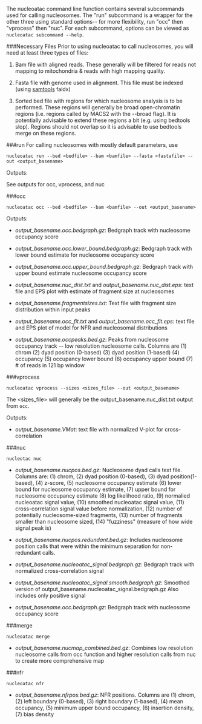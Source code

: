 The nucleoatac command line function contains several subcommands used for calling nucleosomes.  The "run" subcommand is a wrapper for the other three using standard options-- for more flexibility, run "occ" then "vprocess" then "nuc". For each subcommand, options can be viewed as `nucleoatac subcommand --help`.

###Necessary Files
Prior to using nucleoatac to call nucleosomes, you will need at least three types of files:

1) Bam file with aligned reads.  These generally will be filtered for reads not mapping to mitochondria & reads with high mapping quality.

2) Fasta file with genome used in alignment.  This file must be indexed (using [samtools](http://www.htslib.org/) faidx)

3) Sorted bed file with regions for which nucleosome analysis is to be performed.  These regions will generally be broad open-chromatin regions (i.e. regions called by MACS2 with the --broad flag).  It is potentially advisable to extend these regions a bit (e.g. using bedtools slop).  Regions should not overlap so it is advisable to use bedtools merge on these regions.

###run
For calling nucleosomes with mostly default parameters, use
```
nucleoatac run --bed <bedfile> --bam <bamfile> --fasta <fastafile> --out <output_basename>
```

Outputs:

See outputs for occ, vprocess, and nuc


###occ
```
nucleoatac occ --bed <bedfile> --bam <bamfile> --out <output_basename>

```

Outputs:

* *output_basename.occ.bedgraph.gz*: Bedgraph track with nucleosome occupancy score

* *output_basename.occ.lower_bound.bedgraph.gz*: Bedgraph track with lower bound estimate for nucleosome occupancy score

* *output_basename.occ.upper_bound.bedgraph.gz*: Bedgraph track with upper bound estimate nucleosome occupancy score

* *output_basename.nuc_dist.txt* and *output_basename.nuc_dist.eps*: text file and EPS plot with estimate of fragment size at nucleosomes
    
* *output_basename.fragmentsizes.txt*: Text file with fragment size distribution within input peaks

* *output_basename.occ_fit.txt* and *output_basename.occ_fit.eps*: text file and EPS plot of model for NFR and nucleosomal distributions

* *output_basename.occpeaks.bed.gz*: Peaks from nucleosome occupancy track -- low resolution nucleosome calls.  Columns are (1) chrom (2) dyad position (0-based) (3) dyad position (1-based) (4) occupancy (5) occupancy lower bound (6) occupancy upper bound (7) # of reads in 121 bp window 


###vprocess
```
nucleoatac vprocess --sizes <sizes_file> --out <output_basename>
```
The <sizes_file> will generally be the output_basename.nuc_dist.txt output from `occ`.  

Outputs:

* *output_basename.VMat*: text file with normalized V-plot for cross-correlation

###nuc
```
nucleotac nuc
```


* *output_basename.nucpos.bed.gz*:  Nucleosome dyad calls text file.  Columns are: (1) chrom, (2) dyad position (0-based), (3) dyad position(1-based), (4) z-score, (5) nucleosome occupancy estimate (6) lower bound for nucleosome occupancy estimate, (7) upper bound for nucleosome occupancy estimate (8) log likelihood ratio, (9) normalied nucleoatac signal value, (10) smoothed nucleoatac signal value, (11) cross-correlation signal value before normalization, (12) number of potentially nucleosome-sized fragments, (13) number of fragments smaller than nucleosome sized, (14) "fuzziness"  (measure of how wide signal peak is)

* *output_basename.nucpos.redundant.bed.gz*: Includes nucleosome position calls that were within the minimum separation for non-redundant calls. 

* *output_basename.nucleoatac_signal.bedgraph.gz*: Bedgraph track with normalized cross-correlation signal

* *output_basename.nucleoatac_signal.smooth.bedgraph.gz*: Smoothed version of output_basename.nucleoatac_signal.bedgraph.gz
Also includes only positive signal

* *output_basename.occ.bedgraph.gz*: Bedgraph track with nucleosome occupancy score

###merge
```
nucleoatac merge
```

* *output_basename.nucmap_combined.bed.gz*: Combines low resolution nucleosome calls from occ function and higher resolution calls from nuc to create more comprehensive map


###nfr
```
nucleoatac nfr
```

* *output_basename.nfrpos.bed.gz*: NFR positions.  Columns are (1) chrom, (2) left boundary (0-based), (3) right boundary (1-based), (4) mean occupancy, (5) minimum upper bound occupancy, (6) insertion density, (7) bias density

 











